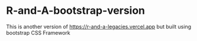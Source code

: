 # R-and-A-bootstrap-version
This is another version of https://r-and-a-legacies.vercel.app but built using bootstrap CSS Framework
